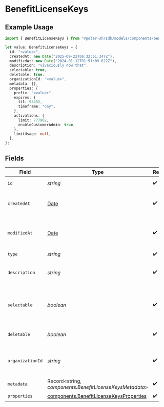 # BenefitLicenseKeys

## Example Usage

```typescript
import { BenefitLicenseKeys } from "@polar-sh/sdk/models/components/benefitlicensekeys.js";

let value: BenefitLicenseKeys = {
  id: "<value>",
  createdAt: new Date("2025-09-22T06:32:51.347Z"),
  modifiedAt: new Date("2024-01-12T01:51:09.622Z"),
  description: "vivaciously now that",
  selectable: true,
  deletable: true,
  organizationId: "<value>",
  metadata: {},
  properties: {
    prefix: "<value>",
    expires: {
      ttl: 93452,
      timeframe: "day",
    },
    activations: {
      limit: 777902,
      enableCustomerAdmin: true,
    },
    limitUsage: null,
  },
};
```

## Fields

| Field                                                                                              | Type                                                                                               | Required                                                                                           | Description                                                                                        |
| -------------------------------------------------------------------------------------------------- | -------------------------------------------------------------------------------------------------- | -------------------------------------------------------------------------------------------------- | -------------------------------------------------------------------------------------------------- |
| `id`                                                                                               | *string*                                                                                           | :heavy_check_mark:                                                                                 | The ID of the benefit.                                                                             |
| `createdAt`                                                                                        | [Date](https://developer.mozilla.org/en-US/docs/Web/JavaScript/Reference/Global_Objects/Date)      | :heavy_check_mark:                                                                                 | Creation timestamp of the object.                                                                  |
| `modifiedAt`                                                                                       | [Date](https://developer.mozilla.org/en-US/docs/Web/JavaScript/Reference/Global_Objects/Date)      | :heavy_check_mark:                                                                                 | Last modification timestamp of the object.                                                         |
| `type`                                                                                             | *string*                                                                                           | :heavy_check_mark:                                                                                 | N/A                                                                                                |
| `description`                                                                                      | *string*                                                                                           | :heavy_check_mark:                                                                                 | The description of the benefit.                                                                    |
| `selectable`                                                                                       | *boolean*                                                                                          | :heavy_check_mark:                                                                                 | Whether the benefit is selectable when creating a product.                                         |
| `deletable`                                                                                        | *boolean*                                                                                          | :heavy_check_mark:                                                                                 | Whether the benefit is deletable.                                                                  |
| `organizationId`                                                                                   | *string*                                                                                           | :heavy_check_mark:                                                                                 | The ID of the organization owning the benefit.                                                     |
| `metadata`                                                                                         | Record<string, *components.BenefitLicenseKeysMetadata*>                                            | :heavy_check_mark:                                                                                 | N/A                                                                                                |
| `properties`                                                                                       | [components.BenefitLicenseKeysProperties](../../models/components/benefitlicensekeysproperties.md) | :heavy_check_mark:                                                                                 | N/A                                                                                                |